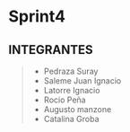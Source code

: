 # Sprint4
## INTEGRANTES 
> - Pedraza Suray  
> - Saleme Juan Ignacio    
> - Latorre Ignacio 
> - Rocio Peña  
> - Augusto manzone  
> - Catalina Groba  

